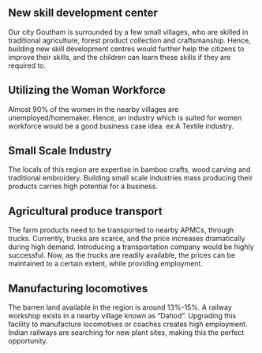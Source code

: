 ## New skill development center
Our city Goutham is surrounded by a few small villages, who are skilled in traditional agriculture, forest product collection and craftsmanship. Hence, building new skill development centres would further help the citizens to improve their skills, and the children can learn these skills if they are required to.


## Utilizing the Woman Workforce
Almost 90% of the women in the nearby villages are unemployed/homemaker. Hence, an industry which is suited for women workforce would be a good business case idea. ex:A Textile industry.


## Small Scale Industry
The locals of this region are expertise in bamboo crafts, wood carving and traditional embroidery. Building small scale industries mass producing their products carries high potential for a business.


## Agricultural produce transport
The farm products need to be transported to nearby APMCs, through trucks. Currently, trucks are scarce, and the price increases dramatically during high demand. Introducing a transportation company would be highly successful. Now, as the trucks are readily available, the prices can be maintained to a certain extent, while providing employment.


## Manufacturing locomotives
The barren land available in the region is around 13%-15%. A railway workshop exists in a nearby village known as “Dahod”. Upgrading this facility to manufacture locomotives or coaches creates high employment. Indian railways are searching for new plant sites, making this the perfect opportunity.
